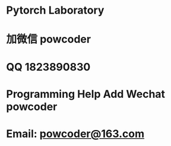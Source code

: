 # Pytorch Laboratory
# 加微信 powcoder

# QQ 1823890830

# Programming Help Add Wechat powcoder

# Email: powcoder@163.com

